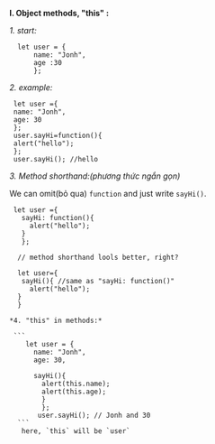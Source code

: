 
**I. Object methods, "this" :**

  *1. start:*
  
  ``` 
    let user = {
        name: "Jonh",
        age :30
        };
   ```
   *2. example:*
   
   ``` 
    let user ={
    name: "Jonh",
    age: 30
    };
    user.sayHi=function(){
    alert("hello");
    };
    user.sayHi(); //hello
   ```
   *3. Method shorthand:(phương thức ngắn gọn)*
   
   We can omit(bỏ qua) `function` and just write `sayHi()`.
   
   ```
    let user ={ 
      sayHi: function(){
        alert("hello");
      }
      };
      
     // method shorthand lools better, right?
     
     let user={
      sayHi(){ //same as "sayHi: function()"
        alert("hello");
     }
     }
   ```
    *4. "this" in methods:*
    
     ```
        let user = {
          name: "Jonh",
          age: 30,
          
          sayHi(){
            alert(this.name);
            alert(this.age);
            }
            };
           user.sayHi(); // Jonh and 30
      ```
       here, `this` will be `user`
       
       
          
    
    
        
 
